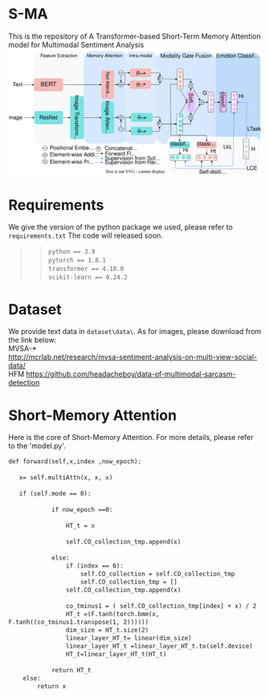 # S-MA
This is the repository of A Transformer-based Short-Term Memory Attention model for Multimodal Sentiment Analysis
![image](https://github.com/Doyken/S-MA/blob/main/S-MA.svg)
# Requirements
We give the version of the python package we used, please refer to `requirements.txt`
The code will released soon.  
  >>`python == 3.9`  
  >>`pytorch == 1.8.1`  
  >>`transformer == 4.10.0`  
  >>`scikit-learn == 0.24.2`
# Dataset
We provide text data in `dataset\data\`. As for images, please download from the link below:  
MVSA-*  
http://mcrlab.net/research/mvsa-sentiment-analysis-on-multi-view-social-data/  
HFM https://github.com/headacheboy/data-of-multimodal-sarcasm-detection
# Short-Memory Attention 
Here is the core of Short-Memory Attention. For more details, please refer to the 'model.py'.

    def forward(self,x,index ,now_epoch): 

       x= self.multiAttn(x, x, x) 
       
       if (self.mode == 0):  
       
                if now_epoch ==0:  
                
                    HT_t = x  
                   
                    self.CO_collection_tmp.append(x)  
                   
                else:  
                    if (index == 0):  
                        self.CO_collection = self.CO_collection_tmp  
                        self.CO_collection_tmp = []  
                    self.CO_collection_tmp.append(x)  

                    co_tminus1 = ( self.CO_collection_tmp[index] + x) / 2  
                    HT_t =(F.tanh(torch.bmm(x, F.tanh((co_tminus1.transpose(1, 2))))))  
                    dim_size = HT_t.size(2)  
                    linear_layer_HT_t= linear(dim_size)  
                    linear_layer_HT_t =linear_layer_HT_t.to(self.device)  
                    HT_t=linear_layer_HT_t(HT_t)  

                return HT_t  
        else:  
            return x  
